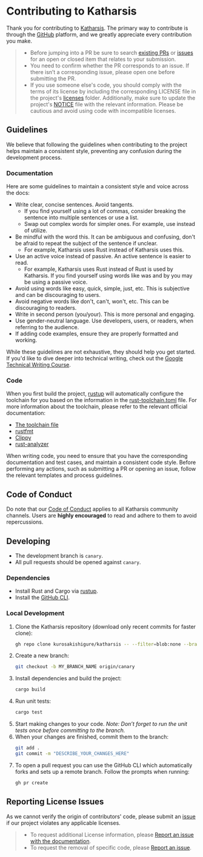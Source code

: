 # Contributing to Katharsis

Thank you for contributing to [Katharsis](https://github.com/kurosakishigure/katharsis). The primary way to contribute is through the [GitHub](https://github.com) platform, and we greatly appreciate every contribution you make.

> - Before jumping into a PR be sure to search [existing PRs](https://github.com/kurosakishigure/katharsis/pulls) or [issues](https://github.com/kurosakishigure/katharsis/issues) for an open or closed item that relates to your submission.
> - You need to confirm whether the PR corresponds to an issue. If there isn’t a corresponding issue, please open one before submitting the PR.
> - If you use someone else's code, you should comply with the terms of its license by including the corresponding LICENSE file in the project's [licenses](https://github.com/kurosakishigure/katharsis/tree/canary/licenses) folder. Additionally, make sure to update the project's [NOTICE](https://github.com/kurosakishigure/katharsis/blob/canary/NOTICE) file with the relevant information. Please be cautious and avoid using code with incompatible licenses.

## Guidelines

We believe that following the guidelines when contributing to the project helps maintain a consistent style, preventing any confusion during the development process.

### Documentation

Here are some guidelines to maintain a consistent style and voice across the docs:

- Write clear, concise sentences. Avoid tangents.
    - If you find yourself using a lot of commas, consider breaking the sentence into multiple sentences or use a list.
    - Swap out complex words for simpler ones. For example, use instead of utilize.
- Be mindful with the word this. It can be ambiguous and confusing, don't be afraid to repeat the subject of the sentence if unclear.
    - For example, Katharsis uses Rust instead of Katharsis uses this.
- Use an active voice instead of passive. An active sentence is easier to read.
    - For example, Katharsis uses Rust instead of Rust is used by Katharsis. If you find yourself using words like was and by you may be using a passive voice.
- Avoid using words like easy, quick, simple, just, etc. This is subjective and can be discouraging to users.
- Avoid negative words like don't, can't, won't, etc. This can be discouraging to readers.
- Write in second person (you/your). This is more personal and engaging.
- Use gender-neutral language. Use developers, users, or readers, when referring to the audience.
- If adding code examples, ensure they are properly formatted and working.

While these guidelines are not exhaustive, they should help you get started. If you'd like to dive deeper into technical writing, check out the [Google Technical Writing Course](https://developers.google.com/tech-writing/overview).

### Code

When you first build the project, [rustup](https://github.com/rust-lang/rustup) will automatically configure the toolchain for you based on the information in the [rust-toolchain.toml](rust-toolchain.toml) file. For more information about the toolchain, please refer to the relevant official documentation:

- [The toolchain file](https://rust-lang.github.io/rustup/overrides.html#the-toolchain-file)
- [rustfmt](https://rust-lang.github.io/rustfmt)
- [Clippy](https://doc.rust-lang.org/clippy)
- [rust-analyzer](https://rust-analyzer.github.io)

When writing code, you need to ensure that you have the corresponding documentation and test cases, and maintain a consistent code style. Before performing any actions, such as submitting a PR or opening an issue, follow the relevant templates and process guidelines.

## Code of Conduct

Do note that our [Code of Conduct](CODE_OF_CONDUCT.md) applies to all Katharsis community channels. Users are **highly encouraged** to read and adhere to them to avoid repercussions.

## Developing

- The development branch is `canary`.
- All pull requests should be opened against `canary`.

### Dependencies

- Install Rust and Cargo via [rustup](https://rustup.rs).
- Install the [GitHub CLI](https://github.com/cli/cli#installation).

### Local Development

1. Clone the Katharsis repository (download only recent commits for faster clone):
   ```bash
   gh repo clone kurosakishigure/katharsis -- --filter=blob:none --branch canary --single-branch
   ```
2. Create a new branch:
   ```bash
   git checkout -b MY_BRANCH_NAME origin/canary
   ```
3. Install dependencies and build the project:
   ```bash
   cargo build
   ```
4. Run unit tests:
   ```bash
   cargo test
   ```
5. Start making changes to your code.
   _Note: Don’t forget to run the unit tests once before committing to the branch._
6. When your changes are finished, commit them to the branch:
   ```bash
   git add .
   git commit -m "DESCRIBE_YOUR_CHANGES_HERE"
   ```
7. To open a pull request you can use the GitHub CLI which automatically forks and sets up a remote branch. Follow the prompts when running:
   ```bash
   gh pr create
   ```

## Reporting License Issues

As we cannot verify the origin of contributors' code, please submit an [issue](https://github.com/kurosakishigure/katharsis/issues) if our project violates any applicable licenses.

> - To request additional License information, please [Report an issue with the documentation](https://github.com/kurosakishigure/katharsis/issues/new?assignees=&labels=documentation&projects=&template=doc.yml).
> - To request the removal of specific code, please [Report an issue](https://github.com/kurosakishigure/katharsis/issues/new?assignees=&labels=bug&projects=&template=bug.yml).
